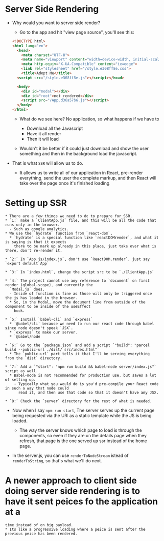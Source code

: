 # Server Side Rendering

  * Why would you want to server side render?
    * Go to the app and hit "view page source", you'll see this:
     
    ```html
    <!DOCTYPE html>
    <html lang="en">
      <head>
        <meta charset="UTF-8">
        <meta name="viewport" content="width=device-width, initial-scale=1.0">
        <meta http-equiv="X-UA-Compatible" content="ie=edge">
        <link rel="stylesheet" href="/style.e308ff8e.css">
        <title>Adopt Me</title>
      <script src="/style.e308ff8e.js"></script></head>

      <body>
        <div id="modal"></div>
        <div id="root">not rendered</div>
        <script src="/App.d36a57b6.js"></script>
      </body>
    </html>
    ```

    * What do we see here?  No application, so what happens if we have to 
      - Download all the Javascript
      - Have it all render 
      - Then it will load

    * Wouldn't it be better if it could just download and show the user something and then in the
      background load the javascript.

  * That is what `SSR` will allow us to do.  
    * It allows us to write all of our application in React, pre-render everything, send the user the 
      complete markup, and then React will take over the page once it's finished loading.

  # Setting up SSR
    * There are a few things we need to do to prepare for SSR.
    * `1:` make a `ClientApp.js` file, and this will be all the code that runs only in the browser.
      - Such as google analytics.
    * We use the `hydrate` function from `react-dom`.
      * `hydrate` is a special function like `reactDOMrender`, and what it is saying is that it expects 
        there to be mark up already in this place, just take over what is there, don't re-render it.

    * `2:` In `App.js/index.js`, don't use `ReactDOM.render`, just say `export default App`
    
    * `3:` In `index.html`, change the script src to be `./ClientApp.js`

    * `4:` The project cannot use any reference to `document` on first render (global-scope), and currently the 
      `Modal.js` does.  
      - Inside of function is fine as those will only be triggered once the js has loaded in the browser.
      * So, in the Modal, move the document line from outside of the component to be inside of the useEffect
        hook.

    * `5:` Install `babel-cli` and `express`
      * `@babel/cli` because we need to run our react code through babel since node doesn't speak `JSX`.
      * `express` to make our server.
      * `@babel/node

    * `6:` Go to the `package.json` and add a script `"build": "parcel build --public-url ./dist/ src/index.html"`
      * The `public-url` part tells it that I'll be serving everything from the `dist` directory.
    
    * `7:` Add a `"start": "npm run build && babel-node server/index.js"` script as well.
      * Babel-node is not recommended for production use, but saves a lot of setting up. 
        - Typically what you would do is you'd pre-compile your React code in such a way that node could
          read it, and then use that code so that it doesn't have any JSX.

    * `8:` Check the `server` directory for the rest of what is needed.



  * Now when I say `npm run start`, The server serves up the current page being requested via the URl as a static
    template while the JS is being loaded.
    * The way the server knows which page to load is through the <ServerLocation> components, so even if they are on
      the details page when they refresh, that page is the one served up ssr instead of the home page.


  * In the server.js, you can use `renderToNodeStream` istead of `renderToString`, so that's what we'll do next.
  
  # A newer approach to client side doing server side rendering is to have it sent peices fo the application at a
    time instead of on big payload.
    * Its like a progressive loading where a peice is sent after the previous peice has been rendered.